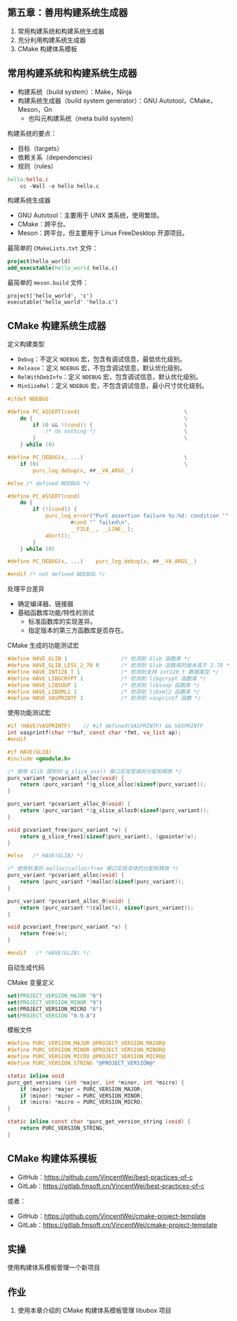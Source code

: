 ## 第五章：善用构建系统生成器

1. 常用构建系统和构建系统生成器
1. 充分利用构建系统生成器
1. CMake 构建体系模板

		
## 常用构建系统和构建系统生成器

- 构建系统（build system）：Make，Ninja
- 构建系统生成器（build system generator）：GNU Autotool，CMake，Meson，Gn
  - 也叫元构建系统（meta build system）

	
构建系统的要点：

- 目标（targets）
- 依赖关系（dependencies）
- 规则（rules）

```makefile
hello:hello.c
	cc -Wall -o hello hello.c
```

	
构建系统生成器

- GNU Autotool：主要用于 UNIX 类系统，使用繁琐。
- CMake：跨平台。
- Meson：跨平台，但主要用于 Linux FreeDesktop 开源项目。

最简单的 `CMakeLists.txt` 文件：

```cmake
project(hello_world)
add_executable(hello_world hello.c)
```

最简单的 `meson.build` 文件：

```meson
project('hello_world', 'c')
executable('hello_world' 'hello.c')
```

		
## CMake 构建系统生成器

	
定义构建类型

- `Debug`：不定义 `NDEBUG` 宏，包含有调试信息，最低优化级别。
- `Release`：定义 `NDEBUG` 宏，不包含调试信息，默认优化级别。
- `RelWithDebInfo`：定义 `NDEBUG` 宏，包含调试信息，默认优化级别。
- `MinSizeRel`：定义 `NDEBUG` 宏，不包含调试信息，最小尺寸优化级别。

```c
#ifdef NDEBUG

#define PC_ASSERT(cond)                                 \
    do {                                                \
        if (0 && !(cond)) {                             \
            /* do nothing */                            \
        }                                               \
    } while (0)

#define PC_DEBUG(x, ...)                                \
    if (0)                                              \
        purc_log_debug(x, ##__VA_ARGS__)

#else /* defined NDEBUG */

#define PC_ASSERT(cond)                                                 \
    do {                                                                \
        if (!(cond)) {                                                  \
            purc_log_error("PurC assertion failure %s:%d: condition ‘"  \
                    #cond "’ failed\n",                                 \
                    __FILE__, __LINE__);                                \
            abort();                                                    \
        }                                                               \
    } while (0)

#define PC_DEBUG(x, ...)    purc_log_debug(x, ##__VA_ARGS__)

#endif /* not defined NDEBUG */
```

	
处理平台差异

- 确定编译器、链接器
- 基础函数库功能/特性的测试
   - 标准函数库的实现差异。
   - 指定版本的第三方函数库是否存在。

	
CMake 生成的功能测试宏

```c
#define HAVE_GLIB 1                 /* 检测到 Glib 函数库 */
#define HAVE_GLIB_LESS_2_70 0       /* 检测到 Glib 函数库的版本高于 2.70 */
#define HAVE_INT128_T 1             /* 检测到支持 int128_t 数据类型 */
#define HAVE_LIBGCRYPT 1            /* 检测到 libgcrypt 函数库 */
#define HAVE_LIBSOUP 1              /* 检测到 libsoup 函数库 */
#define HAVE_LIBXML2 1              /* 检测到 libxml2 函数库 */
#define HAVE_VASPRINTF 1            /* 检测到 vasprintf 函数 */
```

	
使用功能测试宏

```c
#if !HAVE(VASPRINTF)    // #if defined(VASPRINTF) && VASPRINTF
int vasprintf(char **buf, const char *fmt, va_list ap);
#endif
```

```c
#if HAVE(GLIB)
#include <gmodule.h>

/* 使用 Glib 提供的 g_slice_xxx() 接口实现变体的分配和释放 */
purc_variant *pcvariant_alloc(void) {
    return (purc_variant *)g_slice_alloc(sizeof(purc_variant));
}

purc_variant *pcvariant_alloc_0(void) {
    return (purc_variant *)g_slice_alloc0(sizeof(purc_variant));
}

void pcvariant_free(purc_variant *v) {
    return g_slice_free1(sizeof(purc_variant), (gpointer)v);
}

#else   /* HAVE(GLIB) */

/* 使用标准的 malloc/calloc/free 接口实现变体的分配和释放 */
purc_variant *pcvariant_alloc(void) {
    return (purc_variant *)malloc(sizeof(purc_variant));
}

purc_variant *pcvariant_alloc_0(void) {
    return (purc_variant *)calloc(1, sizeof(purc_variant));
}

void pcvariant_free(purc_variant *v) {
    return free(v);
}

#endif   /* !HAVE(GLIB) */
```

	
自动生成代码

CMake 变量定义

```cmake
set(PROJECT_VERSION_MAJOR "0")
set(PROJECT_VERSION_MINOR "9")
set(PROJECT_VERSION_MICRO "8")
set(PROJECT_VERSION "0.9.8")
```

模板文件

```c
#define PURC_VERSION_MAJOR @PROJECT_VERSION_MAJOR@
#define PURC_VERSION_MINOR @PROJECT_VERSION_MINOR@
#define PURC_VERSION_MICRO @PROJECT_VERSION_MICRO@
#define PURC_VERSION_STRING "@PROJECT_VERSION@"

static inline void
purc_get_versions (int *major, int *minor, int *micro) {
    if (major) *major = PURC_VERSION_MAJOR;
    if (minor) *minor = PURC_VERSION_MINOR;
    if (micro) *micro = PURC_VERSION_MICRO;
}

static inline const char *purc_get_version_string (void) {
    return PURC_VERSION_STRING;
}
```

		
## CMake 构建体系模板

- GitHub：<https://github.com/VincentWei/best-practices-of-c>
- GitLab：<https://gitlab.fmsoft.cn/VincentWei/best-practices-of-c>

或者：

- GitHub：<https://github.com/VincentWei/cmake-project-template>
- GitLab：<https://gitlab.fmsoft.cn/VincentWei/cmake-project-template>

		
## 实操

使用构建体系模板管理一个新项目

		
## 作业

1. 使用本章介绍的 CMake 构建体系模板管理 libubox 项目

